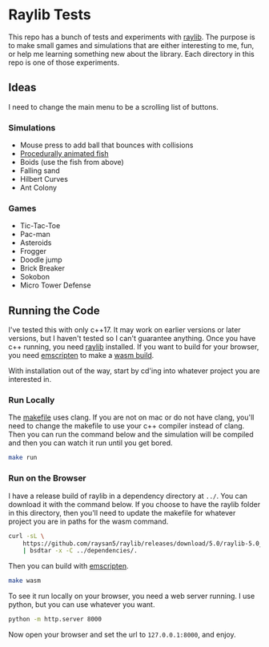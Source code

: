 # Raylib Tests

This repo has a bunch of tests and experiments with [raylib](https://www.raylib.com/). The purpose is to make small games and simulations that are either interesting to me, fun, or help me learning something new about the library. Each directory in this repo is one of those experiments.


## Ideas

I need to change the main menu to be a scrolling list of buttons.

### Simulations

- Mouse press to add ball that bounces with collisions
- [Procedurally animated fish](https://www.youtube.com/watch?v=qlfh_rv6khY)
- Boids (use the fish from above)
- Falling sand
- Hilbert Curves
- Ant Colony

### Games

- Tic-Tac-Toe
- Pac-man
- Asteroids
- Frogger
- Doodle jump
- Brick Breaker
- Sokobon
- Micro Tower Defense

## Running the Code

I've tested this with only c++17. It may work on earlier versions or later versions, but I haven't tested so I can't guarantee anything. Once you have c++ running, you need [raylib]([raylib](https://www.raylib.com/)) installed. If you want to build for your browser, you need [emscripten](https://emscripten.org/docs/getting_started/downloads.html) to make a [wasm build](https://webassembly.org/). 

With installation out of the way, start by cd'ing into whatever project you are interested in. 

### Run Locally

The [makefile](./makefile) uses clang. If you are not on mac or do not have clang, you'll need to change the makefile to use your c++ compiler instead of clang. Then you can run the command below and the simulation will be compiled and then you can watch it run until you get bored.

```bash
make run
```

### Run on the Browser

I have a release build of raylib in a dependency directory at `../`. You can download it with the command below. If you choose to have the raylib folder in this directory, then you'll need to update the makefile for whatever project you are in paths for the wasm command.

```bash
curl -sL \
    https://github.com/raysan5/raylib/releases/download/5.0/raylib-5.0_webassembly.zip \
    | bsdtar -x -C ../dependencies/.
```

Then you can build with [emscripten](https://emscripten.org/).

```bash
make wasm
```

To see it run locally on your browser, you need a web server running. I use python, but you can use whatever you want.

```bash
python -m http.server 8000
```

Now open your browser and set the url to `127.0.0.1:8000`, and enjoy.
